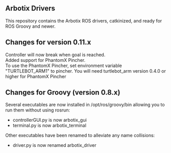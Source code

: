 ## Arbotix Drivers

This repository contains the Arbotix ROS drivers, catkinized, and ready for ROS Groovy and newer.

## Changes for version 0.11.x
Controller will now break when goal is reached.  
Added support for PhantomX Pincher.   
   To use the PhantomX Pincher, set environment variable "TURTLEBOT_ARM1" to pincher. You will need turtlebot_arm version 0.4.0 or higher for PhantomX Pincher 

## Changes for Groovy (version 0.8.x)

Several executables are now installed in /opt/ros/groovy/bin allowing you to run them without using rosrun:
 * controllerGUI.py is now arbotix_gui
 * terminal.py is now arbotix_terminal

Other executables have been renamed to alleviate any name collisions:
 * driver.py is now renamed arbotix_driver

